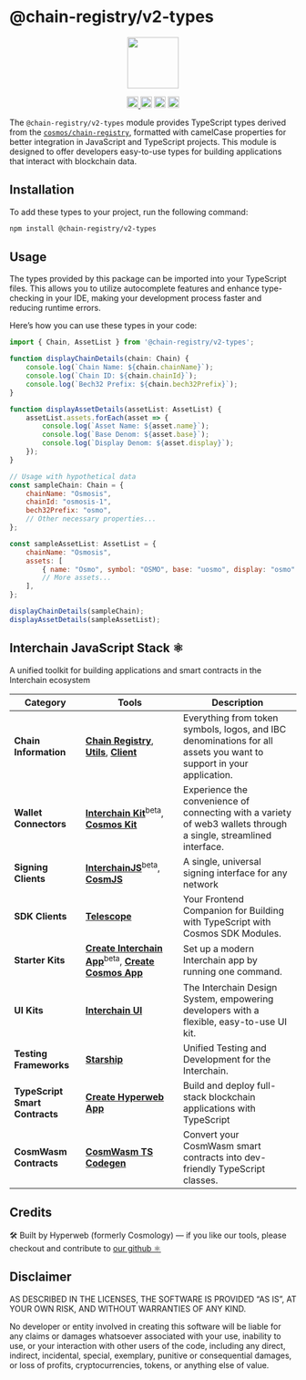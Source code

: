 # @chain-registry/v2-types

<p align="center" width="100%">
    <img height="90" src="https://user-images.githubusercontent.com/545047/190171475-b416f99e-2831-4786-9ba3-a7ff4d95b0d3.svg" />
</p>

<p align="center" width="100%">
  <a href="https://github.com/hyperweb-io/chain-registry/actions/workflows/run-tests.yml">
    <img height="20" src="https://github.com/hyperweb-io/chain-registry/actions/workflows/run-tests.yml/badge.svg" />
  </a>
   <a href="https://github.com/hyperweb-io/chain-registry/blob/main/LICENSE"><img height="20" src="https://img.shields.io/badge/license-MIT-blue.svg"></a>
   <a href="https://www.npmjs.com/package/@chain-registry/v2-types"><img height="20" src="https://img.shields.io/npm/dt/@chain-registry/v2-types"></a>
   <a href="https://www.npmjs.com/package/@chain-registry/v2-types"><img height="20" src="https://img.shields.io/github/package-json/v/hyperweb-io/chain-registry?filename=v2%2Fpackages%2Ftypes%2Fpackage.json"></a>
</p>

The `@chain-registry/v2-types` module provides TypeScript types derived from the [`cosmos/chain-registry`](https://github.com/cosmos/chain-registry), formatted with camelCase properties for better integration in JavaScript and TypeScript projects. This module is designed to offer developers easy-to-use types for building applications that interact with blockchain data.

## Installation

To add these types to your project, run the following command:

```sh
npm install @chain-registry/v2-types
```

## Usage

The types provided by this package can be imported into your TypeScript files. This allows you to utilize autocomplete features and enhance type-checking in your IDE, making your development process faster and reducing runtime errors.

Here’s how you can use these types in your code:


```js
import { Chain, AssetList } from '@chain-registry/v2-types';

function displayChainDetails(chain: Chain) {
    console.log(`Chain Name: ${chain.chainName}`);
    console.log(`Chain ID: ${chain.chainId}`);
    console.log(`Bech32 Prefix: ${chain.bech32Prefix}`);
}

function displayAssetDetails(assetList: AssetList) {
    assetList.assets.forEach(asset => {
        console.log(`Asset Name: ${asset.name}`);
        console.log(`Base Denom: ${asset.base}`);
        console.log(`Display Denom: ${asset.display}`);
    });
}

// Usage with hypothetical data
const sampleChain: Chain = {
    chainName: "Osmosis",
    chainId: "osmosis-1",
    bech32Prefix: "osmo",
    // Other necessary properties...
};

const sampleAssetList: AssetList = {
    chainName: "Osmosis",
    assets: [
        { name: "Osmo", symbol: "OSMO", base: "uosmo", display: "osmo" },
        // More assets...
    ],
};

displayChainDetails(sampleChain);
displayAssetDetails(sampleAssetList);
```


## Interchain JavaScript Stack ⚛️

A unified toolkit for building applications and smart contracts in the Interchain ecosystem

| Category              | Tools                                                                                                                  | Description                                                                                           |
|----------------------|------------------------------------------------------------------------------------------------------------------------|-------------------------------------------------------------------------------------------------------|
| **Chain Information**   | [**Chain Registry**](https://github.com/hyperweb-io/chain-registry), [**Utils**](https://www.npmjs.com/package/@chain-registry/utils), [**Client**](https://www.npmjs.com/package/@chain-registry/client) | Everything from token symbols, logos, and IBC denominations for all assets you want to support in your application. |
| **Wallet Connectors**| [**Interchain Kit**](https://github.com/hyperweb-io/interchain-kit)<sup>beta</sup>, [**Cosmos Kit**](https://github.com/hyperweb-io/cosmos-kit) | Experience the convenience of connecting with a variety of web3 wallets through a single, streamlined interface. |
| **Signing Clients**          | [**InterchainJS**](https://github.com/hyperweb-io/interchainjs)<sup>beta</sup>, [**CosmJS**](https://github.com/cosmos/cosmjs) | A single, universal signing interface for any network |
| **SDK Clients**              | [**Telescope**](https://github.com/hyperweb-io/telescope)                                                          | Your Frontend Companion for Building with TypeScript with Cosmos SDK Modules. |
| **Starter Kits**     | [**Create Interchain App**](https://github.com/hyperweb-io/create-interchain-app)<sup>beta</sup>, [**Create Cosmos App**](https://github.com/hyperweb-io/create-cosmos-app) | Set up a modern Interchain app by running one command. |
| **UI Kits**          | [**Interchain UI**](https://github.com/hyperweb-io/interchain-ui)                                                   | The Interchain Design System, empowering developers with a flexible, easy-to-use UI kit. |
| **Testing Frameworks**          | [**Starship**](https://github.com/hyperweb-io/starship)                                                             | Unified Testing and Development for the Interchain. |
| **TypeScript Smart Contracts** | [**Create Hyperweb App**](https://github.com/hyperweb-io/create-hyperweb-app)                              | Build and deploy full-stack blockchain applications with TypeScript |
| **CosmWasm Contracts** | [**CosmWasm TS Codegen**](https://github.com/CosmWasm/ts-codegen)                                                   | Convert your CosmWasm smart contracts into dev-friendly TypeScript classes. |

## Credits

🛠 Built by Hyperweb (formerly Cosmology) — if you like our tools, please checkout and contribute to [our github ⚛️](https://github.com/hyperweb-io)

## Disclaimer

AS DESCRIBED IN THE LICENSES, THE SOFTWARE IS PROVIDED “AS IS”, AT YOUR OWN RISK, AND WITHOUT WARRANTIES OF ANY KIND.

No developer or entity involved in creating this software will be liable for any claims or damages whatsoever associated with your use, inability to use, or your interaction with other users of the code, including any direct, indirect, incidental, special, exemplary, punitive or consequential damages, or loss of profits, cryptocurrencies, tokens, or anything else of value.

